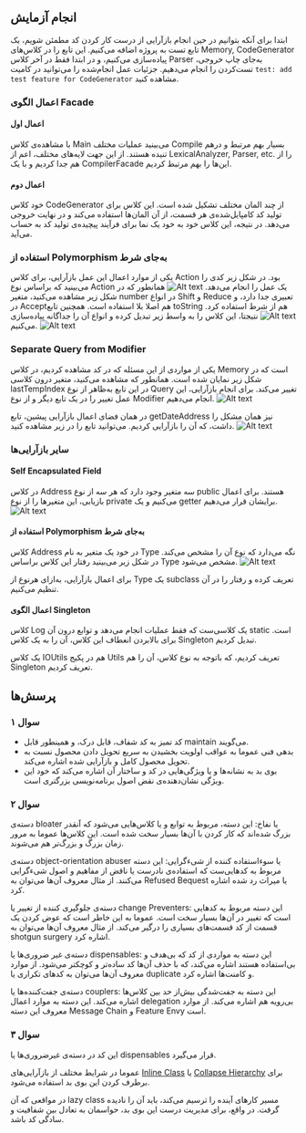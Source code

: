 ## انجام آزمایش
ابتدا برای آنکه بتوانیم در حین انجام بازآرایی از درست کار کردن کد مطمئن شویم، یک تابع تست به پروژه اضافه می‌کنیم. این تابع را در کلاس‌های Memory, CodeGenerator پیاده‌سازی می‌کنیم، و در ابتدا فقط در آخر کلاس Parser به‌جای چاپ خروجی، تست‌کردن را انجام می‌دهیم. جزئیات عمل انجام‌شده را می‌توانید در کامیت `test: add test feature for CodeGenerator` مشاهده کنید.

### اعمال الگوی Facade
#### اعمال اول
با مشاهده‌ی کلاس Main می‌بینید عملیات مختلف Compile بسیار بهم مرتبط و درهم تنیده هستند. از این جهت لایه‌های مختلف، اعم از LexicalAnalyzer, Parser, etc. را از هم جدا کردیم و با یک CompilerFacade این‌ها را بهم مرتبط کردیم.

#### اعمال دوم
خود کلاس CodeGenerator از چند المان مختلف تشکیل شده است. این کلاس برای تولید کد کامپایل‌شده‌ی هر قسمت، از آن المان‌ها استفاده می‌کند و در نهایت خروجی می‌دهد. در نتیجه، این کلاس خود به خود یک نما برای فرآیند پیچیده‌ی تولید کد به حساب می‌آید.

### استفاده از Polymorphism به‌جای شرط
یکی از موارد اعمال این عمل بازآرایی، برای کلاس Action بود. در شکل زیر کدی را می‌بینید که براساس نوع Action یک عمل را انجام می‌دهد. 
![Alt text](images/1.1.png)
همانطور که در شکل زیر مشاهده می‌کنید، متغیر number در انواع Shift و Reduce‌ تعبیری جدا دارد، و در Accept‌هم اصلا بلا استفاده است. همچنین تابع toString هم از شرط استفاده کرد.
![Alt text](images/1.2.png)
نتیجتا، این کلاس را به واسط زیر تبدیل کرده و انواع آن را جداگانه پیاده‌سازی می‌کنیم.
![Alt text](images/1.3.png)

### Separate Query from Modifier
یکی از مواردی از این مسئله که در کد مشاهده کردیم، در کلاس Memory است که در شکل زیر نمایان شده است. همانطور که مشاهده می‌کنید، متغیر درون کلاسی lastTempIndex در این تابع به‌ظاهر از نوع Query تغییر می‌کند. برای انجام بازآرایی، این عمل تغییر را در یک تابع دیگر و از نوع Modifier انجام می‌دهیم.
![Alt text](images/2.1.png)

در همان فضای اعمال بازآرایی پیشین، تابع getDateAddress نیز همان مشکل را داشت، که آن را بازآرایی کردیم. می‌توانید تابع را در زیر مشاهده کنید.
![Alt text](images/2.2.png)

### سایر بازآرایی‌ها

#### Self Encapsulated Field
در کلاس Address سه متغیر وجود دارد که هر سه از نوع public هستند. برای اعمال بازیابی، این متغیرها را از نوع private می‌کنیم و یک getter برایشان قرار می‌دهیم.
![Alt text](images/3.1.png)

#### استفاده از Polymorphism به‌جای شرط
کلاس Address در خود یک متغیر به نام Type نگه می‌دارد که نوع آن را مشخص می‌کند. در شکل زیر می‌بینید رفتار این کلاس براساس Type مشخص می‌شود.
![Alt text](images/4.1.png)

برای اعمال بازآرایی، به‌ازای هرنوع از Type یک subclass‌ تعریف کرده و رفتار را در آن تنظیم می‌کنیم.

#### اعمال الگوی Singleton
کلاس Log یک کلاسی‌ست که فقط عملیات انجام می‌دهد و توابع درون آن static است. برای بالابردن انعطاف این کلاس، آن را به یک کلاس Singleton تبدیل کردیم.

یک کلاس IOUtils هم در پکیج Utils تعریف کردیم، که باتوجه به نوع کلاس، آن را هم Singleton تعریف کردیم.

## پرسش‌ها

### سوال ۱
* کد تمیز به کد شفاف، قابل درک، و همینطور قابل maintain می‌گویند.
* بدهی فنی عموما به عواقب اولویت بخشیدن به سریع تحویل دادن محصول نسبت به تحویل محصول کامل و بازآرایی شده اشاره می‌کند.
* بوی بد به نشانه‌ها و یا ویژگی‌هایی در کد و ساختار آن اشاره می‌کند که خود این ویژگی نشان‌دهنده‌ی نقض اصول برنامه‌نویسی بزرگتری است.

### سوال ۲
دسته‌ی bloater یا نفاخ: این دسته، مربوط به توابع و یا کلاس‌هایی می‌شود که آنقدر بزرگ شده‌اند که کار کردن با آن‌ها بسیار سخت شده است. این کلاس‌ها عموما به مرور زمان بزرگ و بزرگ‌تر هم می‌شوند.

دسته‌ی object-orientation abuser‌ یا سوءاستفاده کننده از شیءگرایی: این دسته مربوط به کدهایی‌ست که استفاده‌ی نادرست یا ناقض از مفاهیم و اصول شیءگرایی می‌کنند. از مثال معروف آن‌ها می‌توان به Refused Bequest یا میراث رد شده اشاره کرد.

دسته‌ی جلوگیری کننده از تغییر یا change Preventers: این دسته مربوط به کدهایی است که تغییر در آن‌ها بسیار سخت است. عموما به این خاطر است که عوض کردن یک قسمت از کد قسمت‌های بسیاری را درگیر می‌کند. از مثال معروف آن‌ها می‌توان به shotgun surgery اشاره کرد.

دسته‌ی غیر ضروری‌ها یا dispensables: این دسته به مواردی از کد که بی‌هدف و بی‌استفاده هستند اشاره می‌کند، که با حذف آن‌ها کد ساده‌تر و کوچکتر می‌شود. از موارد معروف آن‌ها می‌توان به کدهای تکراری یا duplicate و کامنت‌ها اشاره کرد.

دسته‌ی جفت‌کننده‌ها یا couplers: این دسته به جفت‌شدگی بیش‌از حد بین کلاس‌ها اشاره می‌کند. این دسته به موارد اعمال delegation بی‌رویه هم اشاره می‌کند. از موارد معروف این دسته Message Chain و Feature Envy است. 

### سوال ۳
این کد در دسته‌ی غیرضروری‌ها یا dispensables قرار می‌گیرد.

عموما در شرایط مختلف از بازآرایی‌های [Inline Class](https://refactoring.guru/inline-class) یا [Collapse Hierarchy](https://refactoring.guru/collapse-hierarchy) برای برطرف کردن این بوی بد استفاده می‌شود.

در مواقعی که آن lazy class مسیر کارهای آینده را ترسیم می‌کند، باید آن را نادیده گرفت. در واقع، برای مدیریت درست این بوی بد، حواسمان به تعادل بین شفافیت و سادگی کد باشد.